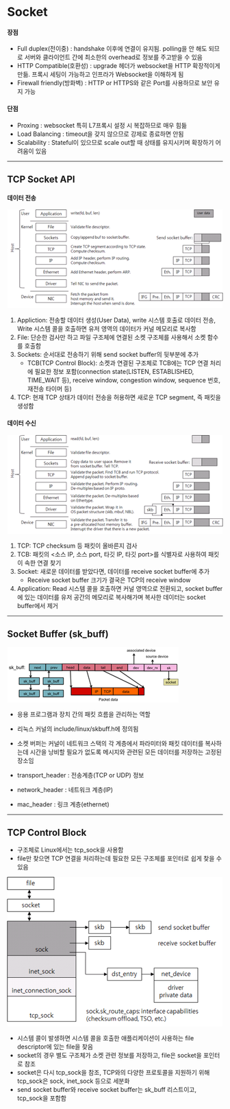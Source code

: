 # Socket

#### 장점
- Full duplex(전이중) : handshake 이후에 연결이 유지됨. polling을 안 해도 되므로 서버와 클라이언트 간에 최소한의 overhead로 정보를 주고받을 수 있음
- HTTP Compatible(호환성) : upgrade 헤더가 websocket을 HTTP 확장적이게 만듦. 프록시 세팅이 가능하고 인프라가 Websocket을 이해하게 됨
- Firewall friendly(방화벽) : HTTP or HTTPS와 같은 Port를 사용하므로 보안 유지 가능

#### 단점
- Proxing : websocket 특히 L7프록시 설정 시 복잡하므로 매우 힘듦
- Load Balancing : timeout을 갖지 않으므로 강제로 종료하면 안됨
- Scalability : Stateful이 있으므로 scale out할 때 상태를 유지시키며 확장하기 어려움이 있음

---
## TCP Socket API

#### 데이터 전송
![tcp_socket_api](./img/tcp_socket_api.png)

1. Appliction: 전송할 데이터 생성(User Data), write 시스템 호출로 데이터 전송, Write 시스템 콜을 호출하면 유저 영역의 데이터가 커널 메모리로 복사함
2. File: 단순한 검사만 하고 파일 구조체에 연결된 소켓 구조체를 사용해서 소켓 함수를 호출함
3. Sockets: 순서대로 전송하기 위해 send socket buffer의 뒷부분에 추가
    - TCB(TCP Control Block): 소켓과 연결된 구조체로 TCB에는 TCP 연결 처리에 필요한 정보 포함(connection state(LISTEN, ESTABLISHED, TIME_WAIT 등), receive window, congestion window, sequence 번호, 재전송 타이머 등)
4. TCP: 현재 TCP 상태가 데이터 전송을 허용하면 새로운 TCP segment, 즉 패킷을 생성함

 #### 데이터 수신
 ![tcp_socket_api2](./img/tcp_socket_api2.png)

1. TCP: TCP checksum 등 패킷이 올바른지 검사
2. TCB: 패킷의 <소스 IP, 소스 port, 타깃 IP, 타깃 port>를 식별자로 사용하여 패킷이 속한 연결 찾기
3. Socket: 새로운 데이터를 받았다면, 데이터를 receive socket buffer에 추가
    - Receive socket buffer 크기가 결국은 TCP의 receive window
4. Application: Read 시스템 콜을 호출하면 커널 영역으로 전환되고, socket buffer에 있는 데이터를 유저 공간의 메모리로 복사해가며 복사한 데이터는 socket buffer에서 제거

---
## Socket Buffer (sk_buff)
![socket_buffer](./img/socket_buffer.png)

- 응용 프로그램과 장치 간의 패킷 흐름을 관리하는 역할
- 리눅스 커널의 include/linux/skbuff.h에 정의됨
- 소켓 버퍼는 커널이 네트워크 스택의 각 계층에서 파라미터와 패킷 데이터를 복사하는데 시간을 낭비할 필요가 없도록 메시지와 관련된 모든 데이터를 저장하는 고정된 장소임

- transport_header : 전송계층(TCP or UDP) 정보
- network_header : 네트워크 계층(IP)
- mac_header : 링크 계층(ethernet)

---
## TCP Control Block
- 구조체로 Linux에서는 tcp_sock을 사용함
- file만 찾으면 TCP 연결을 처리하는데 필요한 모든 구조체를 포인터로 쉽게 찾을 수 있음

![tcp_control_block](./img/tcp_control_block.png)

- 시스템 콜이 발생하면 시스템 콜을 호출한 애플리케이션이 사용하는 file descriptor에 있는 file을 찾음
- socket의 경우 별도 구조체가 소켓 관련 정보를 저장하고, file은 socket을 포인터로 참조
- socket은 다시 tcp_sock을 참조, TCP와의 다양한 프로토콜을 지원하기 위해 tcp_sock은 sock, inet_sock 등으로 세분화
- send socket buffer와 receive socket buffer는 sk_buff 리스트이고, tcp_sock을 포함함
